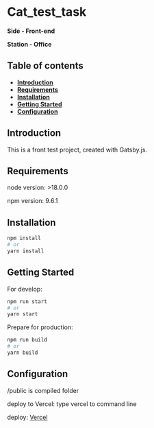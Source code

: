 # Cat_test_task

**Side - Front-end**

**Station - Office**

## Table of contents
- **[Introduction](#introduction)**
- **[Requirements](#requirements)**
- **[Installation](#installation)**
- **[Getting Started](#getting-started)**
- **[Configuration](#configuration)**

<h2 id="introduction">Introduction</h2>

This is a front test project, created with Gatsby.js.

<h2 id="requirements">Requirements</h2>

node version: >18.0.0

npm version: 9.6.1

<h2 id="installation">Installation</h2>

```bash
npm install
# or
yarn install
```

<h2 id="getting-started">Getting Started</h2>

For develop:

```bash
npm run start
# or
yarn start
```

Prepare for production:
```bash
npm run build
# or
yarn build
```

<h2 id="configuration">Configuration</h2>

/public is compiled folder

deploy to Vercel: type vercel to command line

deploy: [Vercel](https://cat-test-task-kamarhinanton.vercel.app)
